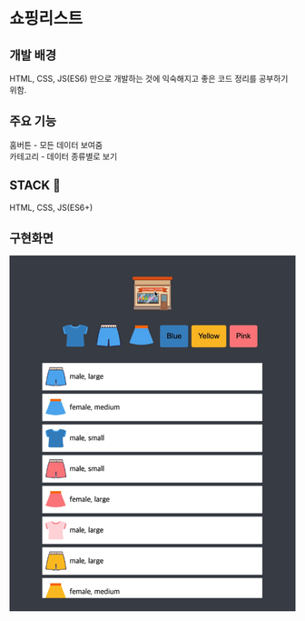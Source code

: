 # 쇼핑리스트
## 개발 배경
HTML, CSS, JS(ES6) 만으로 개발하는 것에 익숙해지고 
좋은 코드 정리를 공부하기 위함.

## 주요 기능
홈버튼 - 모든 데이터 보여줌  
카테고리 - 데이터 종류별로 보기  

## STACK 🔧 
HTML, CSS, JS(ES6+)

## 구현화면

![](/images/implement.gif)
